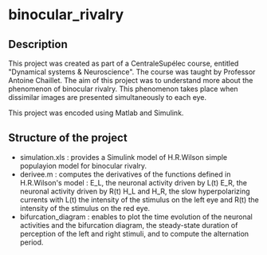 # binocular_rivalry

## Description
This project was created as part of a CentraleSupélec course, entitled "Dynamical systems & Neuroscience". The course was taught by Professor Antoine Chaillet.
The aim of this project was to understand more about the phenomenon of binocular rivalry. This phenomenon takes place when dissimilar images are presented simultaneously to each eye.

This project was encoded using Matlab and Simulink.

## Structure of the project
- simulation.xls : provides a Simulink model of H.R.Wilson simple populayion model for binocular rivalry.
- derivee.m : computes the derivatives of the functions defined in H.R.Wilson's model :
E_L, the neuronal activity driven by L(t)
E_R, the neuronal activity driven by R(t)
H_L and H_R, the slow hyperpolarizing currents
with L(t) the intensity of the stimulus on the left eye
and R(t) the intensity of the stimulus on the red eye.
- bifurcation_diagram : enables to plot the time evolution of the neuronal activities and the bifurcation diagram, the steady-state duration of perception of the left and right stimuli, and to compute the alternation period.
